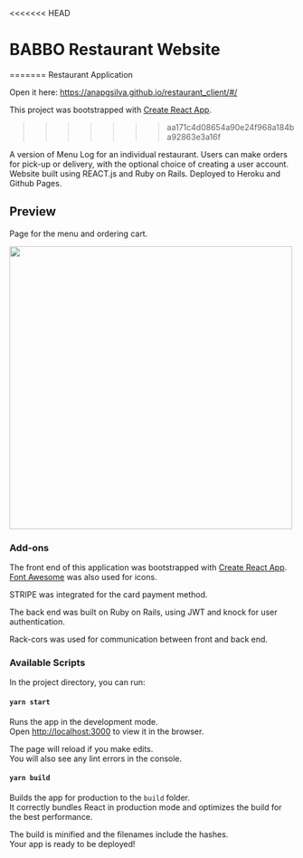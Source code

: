<<<<<<< HEAD
# BABBO Restaurant Website
=======
Restaurant Application

Open it here: https://anapgsilva.github.io/restaurant_client/#/



This project was bootstrapped with [Create React App](https://github.com/facebook/create-react-app).
>>>>>>> aa171c4d08654a90e24f968a184ba92863e3a16f

A version of Menu Log for an individual restaurant. Users can make orders for pick-up or delivery, with the optional choice of creating a user account. Website built using REACT.js and Ruby on Rails. Deployed to Heroku and Github Pages.

## Preview
Page for the menu and ordering cart.

<img src="https://anapgsilva.github.io/restaurant_client/public/babbo.png" width="500">


### Add-ons

The front end of this application was bootstrapped with [Create React App](https://github.com/facebook/create-react-app). [Font Awesome](https://fontawesome.com/) was also used for icons.

STRIPE was integrated for the card payment method.

The back end was built on Ruby on Rails, using JWT and knock for user authentication.

Rack-cors was used for communication between front and back end.


### Available Scripts

In the project directory, you can run:

#### `yarn start`

Runs the app in the development mode.<br />
Open [http://localhost:3000](http://localhost:3000) to view it in the browser.

The page will reload if you make edits.<br />
You will also see any lint errors in the console.


#### `yarn build`

Builds the app for production to the `build` folder.<br />
It correctly bundles React in production mode and optimizes the build for the best performance.

The build is minified and the filenames include the hashes.<br />
Your app is ready to be deployed!

